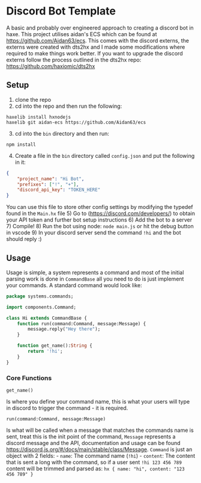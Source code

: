 # Discord Bot Template
A basic and probably over engineered approach to creating a discord bot in haxe. This project utilises aidan's ECS which can be found at https://github.com/Aidan63/ecs.
This comes with the discord externs, the externs were created with dts2hx and I made some modifications where required to make things work better.
If you want to upgrade the discord externs follow the process outlined in the dts2hx repo: https://github.com/haxiomic/dts2hx 

## Setup
1) clone the repo
2) cd into the repo and then run the following:
```
haxelib install hxnodejs
haxelib git aidan-ecs https://github.com/Aidan63/ecs
```
3) cd into the `bin` directory and then run:
```
npm install
```
4) Create a file in the `bin` directory called `config.json` and put the following in it:
```json
{
	"project_name": "Hi Bot",
	"prefixes": ["!", "+"],
	"discord_api_key": "TOKEN_HERE"
}
```
You can use this file to store other config settings by modifying the typedef found in the `Main.hx` file
5) Go to (https://discord.com/developers/) to obtain your API token and further bot setup instructions
6) Add the bot to a server
7) Compile! 
8) Run the bot using node: `node main.js` or hit the debug button in vscode
9) In your discord server send the command `!hi` and the bot should reply :)

## Usage
Usage is simple, a system represents a command and most of the initial parsing work is done in `CommandBase` all you need to do is just implement your commands.
A standard command would look like:
```hx
package systems.commands;

import components.Command;

class Hi extends CommandBase {
	function run(command:Command, message:Message) {
		message.reply("Hey there");
	}

	function get_name():String {
		return '!hi';
	}
}

```
### Core Functions
```get_name()```

Is where you define your command name, this is what your users will type in discord to trigger the command - it is required. 

```run(command:Command, message:Message)```

Is what will be called when a message that matches the commands name is sent, treat this is the init point of the command, `Message` represents a discord message and the API, documentation and usage can be found https://discord.js.org/#/docs/main/stable/class/Message. 
`Command` is just an object with 2 fields: 
	- `name`: The command name (`!hi`)
	- `content`: The content that is sent a long with the command, so if a user sent `!hi 123 456 789` content will be trimmed and parsed as:
	```hx
	{
		name: "hi",
		content: "123 456 789"
	}
	```
